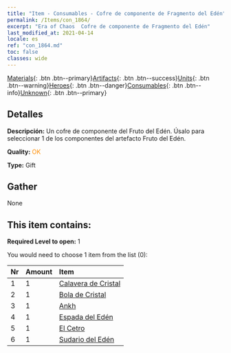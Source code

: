 ```yaml
---
title: "Item - Consumables - Cofre de componente de Fragmento del Edén"
permalink: /Items/con_1864/
excerpt: "Era of Chaos  Cofre de componente de Fragmento del Edén"
last_modified_at: 2021-04-14
locale: es
ref: "con_1864.md"
toc: false
classes: wide
---
```

 [Materials](/es/Items/){: .btn .btn--primary}[Artifacts](/es/Items/Artifacts/){: .btn .btn--success}[Units](/es/Items/Units/){: .btn .btn--warning}[Heroes](/es/Items/Heroes/){: .btn .btn--danger}[Consumables](/es/Items/Consumables/){: .btn .btn--info}[Unknown](/es/Items/Unknown/){: .btn .btn--primary}

## Detalles
 **Descripción:** Un cofre de componente del Fruto del Edén. Úsalo para seleccionar 1 de los componentes del artefacto Fruto del Edén.

 **Quality:** <span style="color: #FF8C00">OK</span>

 **Type:** Gift

## Gather

  None

## This item contains:

 **Required Level to open:** 1

 You would need to choose 1 item from the list (0):

  | Nr | Amount |     Item    |
  |:---|:-------|:------------|
  | 1 | 1 | [Calavera de Cristal](/es/Items/art_182/) | 
  | 2 | 1 | [Bola de Cristal](/es/Items/art_183/) | 
  | 3 | 1 | [Ankh](/es/Items/art_184/) | 
  | 4 | 1 | [Espada del Edén](/es/Items/art_185/) | 
  | 5 | 1 | [El Cetro](/es/Items/art_186/) | 
  | 6 | 1 | [Sudario del Edén](/es/Items/art_187/) | 

